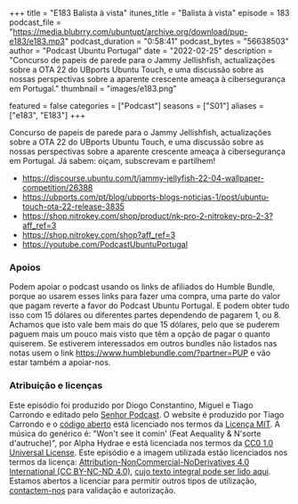 +++
title = "E183 Balista à vista"
itunes_title = "Balista à vista"
episode = 183
podcast_file = "https://media.blubrry.com/ubuntupt/archive.org/download/pup-e183/e183.mp3"
podcast_duration = "0:58:41"
podcast_bytes = "56638503"
author = "Podcast Ubuntu Portugal"
date = "2022-02-25"
description = "Concurso de papeis de parede para o Jammy Jellishfish, actualizações sobre a OTA 22 do UBports Ubuntu Touch, e uma discussão sobre as nossas perspectivas sobre a aparente crescente ameaça à cibersegurança em Portugal."
thumbnail = "images/e183.png"

featured = false
categories = ["Podcast"]
seasons = ["S01"]
aliases = ["e183", "E183"]
+++

Concurso de papeis de parede para o Jammy Jellishfish, actualizações sobre a OTA 22 do UBports Ubuntu Touch, e uma discussão sobre as nossas perspectivas sobre a aparente crescente ameaça à cibersegurança em Portugal.
Já sabem: oiçam, subscrevam e partilhem!

* https://discourse.ubuntu.com/t/jammy-jellyfish-22-04-wallpaper-competition/26388
* https://ubports.com/pt/blog/ubports-blogs-noticias-1/post/ubuntu-touch-ota-22-release-3835
* https://shop.nitrokey.com/shop/product/nk-pro-2-nitrokey-pro-2-3?aff_ref=3
* https://shop.nitrokey.com/shop?aff_ref=3
* https://youtube.com/PodcastUbuntuPortugal


### Apoios
Podem apoiar o podcast usando os links de afiliados do Humble Bundle, porque ao usarem esses links para fazer uma compra, uma parte do valor que pagam reverte a favor do Podcast Ubuntu Portugal.
E podem obter tudo isso com 15 dólares ou diferentes partes dependendo de pagarem 1, ou 8.
Achamos que isto vale bem mais do que 15 dólares, pelo que se puderem paguem mais um pouco mais visto que têm a opção de pagar o quanto quiserem.
Se estiverem interessados em outros bundles não listados nas notas usem o link https://www.humblebundle.com/?partner=PUP e vão estar também a apoiar-nos.

### Atribuição e licenças
Este episódio foi produzido por Diogo Constantino, Miguel e Tiago Carrondo e editado pelo [Senhor Podcast](https://senhorpodcast.pt/).
O website é produzido por Tiago Carrondo e o [código aberto](https://gitlab.com/podcastubuntuportugal/website) está licenciado nos termos da [Licença MIT](https://gitlab.com/podcastubuntuportugal/website/main/LICENSE).
A música do genérico é: "Won't see it comin' (Feat Aequality & N'sorte d'autruche)", por Alpha Hydrae e está licenciada nos termos da [CC0 1.0 Universal License](https://creativecommons.org/publicdomain/zero/1.0/).
Este episódio e a imagem utilizada estão licenciados nos termos da licença: [Attribution-NonCommercial-NoDerivatives 4.0 International (CC BY-NC-ND 4.0)](https://creativecommons.org/licenses/by-nc-nd/4.0/), [cujo texto integral pode ser lido aqui](https://creativecommons.org/licenses/by-nc-nd/4.0/legalcode). Estamos abertos a licenciar para permitir outros tipos de utilização, [contactem-nos](https://podcastubuntuportugal.org/contactos) para validação e autorização.

